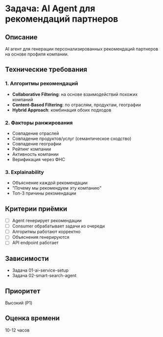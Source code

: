 # Задача: AI Agent для рекомендаций партнеров

## Описание
AI агент для генерации персонализированных рекомендаций партнеров на основе профиля компании.

## Технические требования

### 1. Алгоритмы рекомендаций
- **Collaborative Filtering**: на основе взаимодействий похожих компаний
- **Content-Based Filtering**: по отраслям, продуктам, географии
- **Hybrid Approach**: комбинация обоих подходов

### 2. Факторы ранжирования
- Совпадение отраслей
- Совпадение продуктов/услуг (семантическое сходство)
- Совпадение географии
- Рейтинг компании
- Активность компании
- Верификация через ФНС

### 3. Explainability
- Объяснение каждой рекомендации
- "Почему мы рекомендуем эту компанию"
- Топ-3 причины рекомендации

## Критерии приёмки
- [ ] Agent генерирует рекомендации
- [ ] Consumer обрабатывает задачи из очереди
- [ ] Алгоритмы работают корректно
- [ ] Объяснения генерируются
- [ ] API endpoint работает

## Зависимости
- Задача 01-ai-service-setup
- Задача 02-smart-search-agent

## Приоритет
Высокий (P1)

## Оценка времени
10-12 часов

